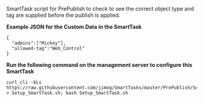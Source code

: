 SmartTask script for PrePublish to check to see the correct object type and tag are supplied before the publish is applied.

**Example JSON for the Custom Data in the SmartTask**
```
{
  "admins":["Mickey"], 
  "allowed-tag":"Web_Control"
}
```
**Run the following command on the management server to configure this SmartTask**

```
curl_cli -kLs https://raw.githubusercontent.com/jimoq/SmartTasks/master/PrePublish/Setup_SmartTask.sh > Setup_SmartTask.sh; bash Setup_SmartTask.sh
```
